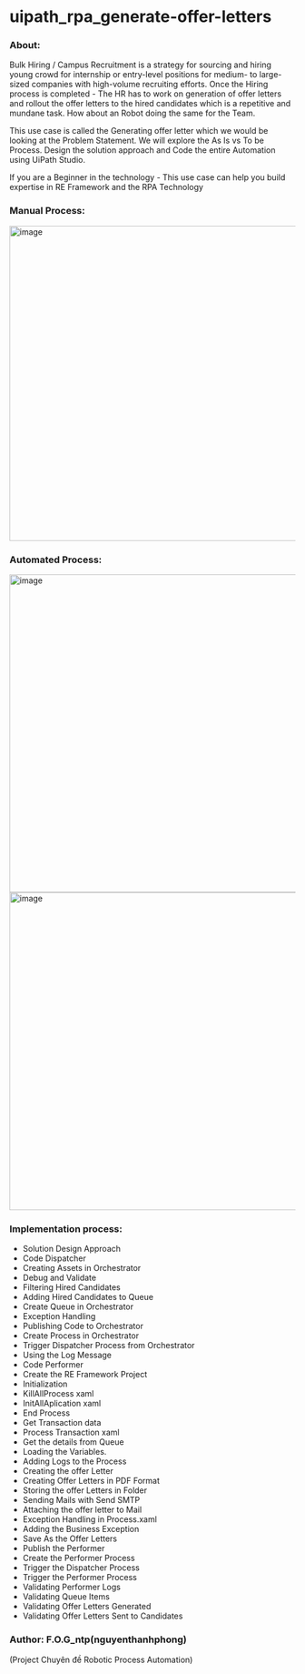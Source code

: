 # uipath_rpa_generate-offer-letters


### About: 
Bulk Hiring / Campus Recruitment is a strategy for sourcing and hiring young crowd for internship or entry-level positions for medium- to large-sized companies with high-volume recruiting efforts.
Once the Hiring process is completed - The HR has to work on generation of offer letters and rollout the offer letters to the hired candidates which is a repetitive and mundane task. How about an Robot doing the same for the Team.

This use case is called the Generating offer letter which we would be looking at the Problem Statement. We will explore the As Is vs To be Process. Design the solution approach and Code the entire Automation using UiPath Studio.

 If you are a Beginner in the technology - This use case can help you build expertise in RE Framework and the RPA Technology
 
 ### Manual Process:
 
 <img width="554" alt="image" src="https://github.com/FOG-ntp/uipath_rpa_generate-offer-letters/assets/99815527/bd4c0507-d2ea-4e77-aec4-ba5b9ae69280">
 
 ### Automated Process:
 
 <img width="559" alt="image" src="https://github.com/FOG-ntp/uipath_rpa_generate-offer-letters/assets/99815527/28e30e92-3389-4d7a-83d3-d8e203d0b0e8">
 <img width="559" alt="image" src="https://github.com/FOG-ntp/uipath_rpa_generate-offer-letters/assets/99815527/47746c1c-396a-40ac-8dcc-699742bf6e15">
 
 ### Implementation process:
 
  * Solution Design Approach
  * Code Dispatcher
  * Creating Assets in Orchestrator
  * Debug and Validate
  * Filtering Hired Candidates
  * Adding Hired Candidates to Queue
  * Create Queue in Orchestrator
  * Exception Handling 
  * Publishing Code to Orchestrator
  * Create Process in Orchestrator
  * Trigger Dispatcher Process from Orchestrator
  * Using the Log Message 
  * Code Performer
  * Create the RE Framework Project
  * Initialization 
  * KillAllProcess xaml
  * InitAllAplication xaml
  * End Process
  * Get Transaction data
  * Process Transaction xaml
  * Get the details from Queue
  * Loading the Variables.
  * Adding Logs to the Process
  * Creating the offer Letter
  * Creating Offer Letters in PDF Format
  * Storing the offer Letters in Folder 
  * Sending Mails with Send SMTP 
  * Attaching the offer letter to Mail
  * Exception Handling in Process.xaml
  * Adding the Business Exception 
  * Save As the Offer Letters
  * Publish the Performer
  * Create the Performer Process
  * Trigger the Dispatcher Process
  * Trigger the Performer Process
  * Validating Performer Logs
  * Validating Queue Items
  * Validating Offer Letters Generated
  * Validating Offer Letters Sent to Candidates

### Author: F.O.G_ntp(nguyenthanhphong)
 (Project Chuyên đề Robotic Process Automation)

